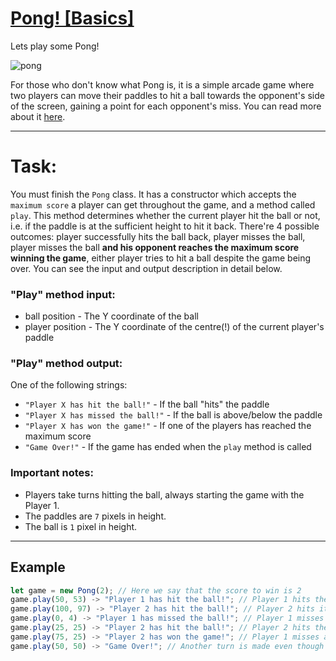 # [Pong! [Basics]](https://www.codewars.com/kata/pong-basics "https://www.codewars.com/kata/5b432bdf82417e3f39000195")

Lets play some Pong! 

![pong](http://gifimage.net/wp-content/uploads/2017/08/pong-gif-3.gif)

For those who don't know what Pong is, it is a simple arcade game where two players can move their paddles to hit a ball towards the opponent's side of the screen, gaining a point for each opponent's miss. You can read more about it [here](https://en.wikipedia.org/wiki/Pong).

___

# Task:

You must finish the `Pong` class. It has a constructor which accepts the `maximum score` a player can get throughout the game, and a method called `play`. This method determines whether the current player hit the ball or not, i.e. if the paddle is at the sufficient height to hit it back. There're 4 possible outcomes: player successfully hits the ball back, player misses the ball, player misses the ball **and his opponent reaches the maximum score winning the game**, either player tries to hit a ball despite the game being over. You can see the input and output description in detail below.

### "Play" method input:

* ball position - The Y coordinate of the ball
* player position - The Y coordinate of the centre(!) of the current player's paddle

### "Play" method output:

One of the following strings:

* `"Player X has hit the ball!"` - If the ball "hits" the paddle
* `"Player X has missed the ball!"` - If the ball is above/below the paddle
* `"Player X has won the game!"` - If one of the players has reached the maximum score
* `"Game Over!"` - If the game has ended when the `play` method is called

### Important notes:

* Players take turns hitting the ball, always starting the game with the Player 1.
* The paddles are `7` pixels in height.
* The ball is `1` pixel in height.

___

## Example

```javascript
let game = new Pong(2); // Here we say that the score to win is 2
game.play(50, 53) -> "Player 1 has hit the ball!"; // Player 1 hits the ball
game.play(100, 97) -> "Player 2 has hit the ball!"; // Player 2 hits it back
game.play(0, 4) -> "Player 1 has missed the ball!"; // Player 1 misses so Player 2 gains a point
game.play(25, 25) -> "Player 2 has hit the ball!"; // Player 2 hits the ball
game.play(75, 25) -> "Player 2 has won the game!"; // Player 1 misses again. Having 2 points Player 2 wins, so we return the corresponding string
game.play(50, 50) -> "Game Over!"; // Another turn is made even though the game is already over
```
